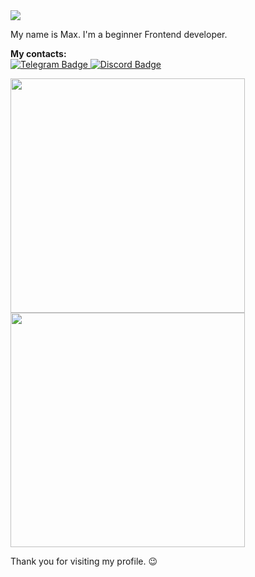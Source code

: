 <img src="https://readme-typing-svg.demolab.com?font=Fira+Code&size=16&duration=10000&color=ED4245D7&vCenter=true&repeat=false&width=375&height=21&lines=Hello!+%F0%9F%98%8B" />

<p>My name is Max. I'm a beginner Frontend developer.</p>

<p>
  <b>My contacts:</b>
  <br/>
  <a href="https://t.me/max_98763">
    <img src="https://img.shields.io/badge/Telegram-2CA5E0?style=for-the-badge&logo=telegram&logoColor=white" alt="Telegram Badge">
  </a>
  <a href="https://discordapp.com/users/421308883311788032/">
    <img src="https://img.shields.io/badge/Discord-7289DA?style=for-the-badge&logo=discord&logoColor=white" alt="Discord Badge">
  </a>
</p>

<p>
  <img src="https://github-readme-stats.vercel.app/api/top-langs/?username=Max-ghub&layout=compact&bg_color=303133&text_color=E8E8DC&title_color=E8E8DC&hide_border=true" width="375px" />
  <br/>
  <a href="https://www.codewars.com/users/M%D0%B0x">
    <img src="https://www.codewars.com/users/M%D0%B0x/badges/large" width="375px" />
  </a>
</p>

<p>Thank you for visiting my profile. 😉</p>

